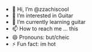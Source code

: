 - 👋 Hi, I’m @zzachiscool
- 👀 I’m interested in Guitar
- 🌱 I’m currently learning guitar
- 📫 How to reach me ... this
- 😄 Pronouns: but/cheic
- ⚡ Fun fact: im hot
